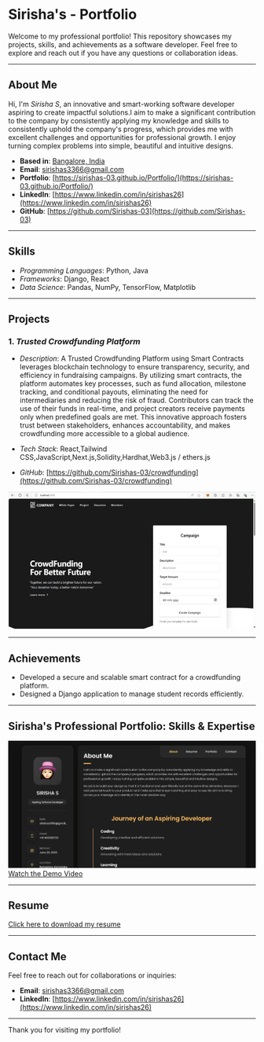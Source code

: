 # Sirisha's - Portfolio  

Welcome to my professional portfolio! This repository showcases my projects, skills, and achievements as a software developer. Feel free to explore and reach out if you have any questions or collaboration ideas.

---

## About Me  
Hi, I'm *Sirisha S*, an innovative and smart-working software developer aspiring to create impactful solutions.I aim to make a significant contribution to the company by consistently applying my knowledge and skills to consistently uphold the company's progress, which provides me with excellent challenges and opportunities for professional growth.
I enjoy turning complex problems into simple, beautiful and intuitive designs.

- **Based in**: [Bangalore, India](https://www.google.com/maps/place/Bangalore,+India)
- **Email**: [sirishas3366@gmail.com](mailto:sirishas3366@gmail.com)
- **Portfolio**: [https://sirishas-03.github.io/Portfolio/](https://sirishas-03.github.io/Portfolio/)
- **LinkedIn**: [https://www.linkedin.com/in/sirishas26](https://www.linkedin.com/in/sirishas26)
- **GitHub**: [https://github.com/Sirishas-03](https://github.com/Sirishas-03)

---

## Skills  
- *Programming Languages*: Python, Java
- *Frameworks*: Django, React 
- *Data Science*: Pandas, NumPy, TensorFlow, Matplotlib  

---

## Projects  

### 1. *Trusted Crowdfunding Platform*  

   - *Description*: A Trusted Crowdfunding Platform using Smart Contracts leverages blockchain technology to ensure transparency, security, and efficiency in fundraising campaigns. By utilizing smart contracts, the platform automates key processes, such as fund allocation, milestone tracking, and conditional payouts, eliminating the need for intermediaries and reducing the risk of fraud. Contributors can track the use of their funds in real-time, and project creators receive payments only when predefined goals are met. This innovative approach fosters trust between stakeholders, enhances accountability, and makes crowdfunding more accessible to a global audience.
     
   - *Tech Stack*: React,Tailwind CSS,JavaScript,Next.js,Solidity,Hardhat,Web3.js / ethers.js
   - *GitHub*: [https://github.com/Sirishas-03/crowdfunding](https://github.com/Sirishas-03/crowdfunding)
     
![Crowdfunding Platform](https://github.com/Sirishas-03/Portfolio/blob/main/crowdfunding1.png)  
 
---

## Achievements  
- Developed a secure and scalable smart contract for a crowdfunding platform.  
- Designed a Django application to manage student records efficiently.  
  

---
## Sirisha's Professional Portfolio: Skills & Expertise
[![Play Video](https://github.com/Sirishas-03/Portfolio/blob/main/Demo.png)](https://github.com/Sirishas-03/Portfolio/blob/main/Sirishasportfolio.mp4)
[Watch the Demo Video](https://github.com/Sirishas-03/Portfolio/blob/main/Sirishasportfolio.mp4)

---

##  Resume

[Click here to download my resume](https://github.com/Sirishas-03/Portfolio/blob/main/SIRISHAS.pdf)

---

## Contact Me  
Feel free to reach out for collaborations or inquiries:  

- **Email**: [sirishas3366@gmail.com](mailto:sirishas3366@gmail.com)
- **LinkedIn**: [https://www.linkedin.com/in/sirishas26](https://www.linkedin.com/in/sirishas26)
---

Thank you for visiting my portfolio!
